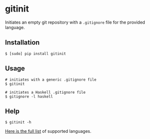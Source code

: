 gitinit
=======

Initiates an empty git repository with a `.gitignore` file for the provided language.

Installation
------------

    $ [sudo] pip install gitinit

Usage
-----
    
    # initiates with a generic .gitignore file  
    $ gitinit

    # initiates a Haskell .gitignore file  
    $ gitignore -l haskell

Help
----

    $ gitinit -h

[Here is the full list](https://github.com/iambibhas/gitinit/tree/master/gitinit/gitignores) of supported languages. 